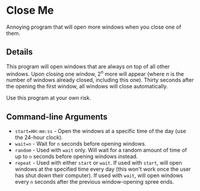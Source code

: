 # Close Me

Annoying program that will open more windows when you close one of them.

## Details

This program will open windows that are always on top of all other windows.  Upon closing one window, 2<sup>*n*</sup> more will appear (where *n* is the number of windows already closed, including this one).  Thirty seconds after the opening the first window, all windows will close automatically.

Use this program at your own risk.

## Command-line Arguments

 * `start=HH:mm:ss` - Open the windows at a specific time of the day (use the 24-hour clock).
 * `wait=n` - Wait for `n` seconds before opening windows.
 * `random` - Used with `wait` only.  Will wait for a random amount of time of up to `n` seconds before opening windows instead.
 * `repeat` - Used with either `start` or `wait`.  If used with `start`, will open windows at the specified time every day (this won't work once the user has shut down their computer).  If used with `wait`, will open windows every `n` seconds after the previous window-opening spree ends.
